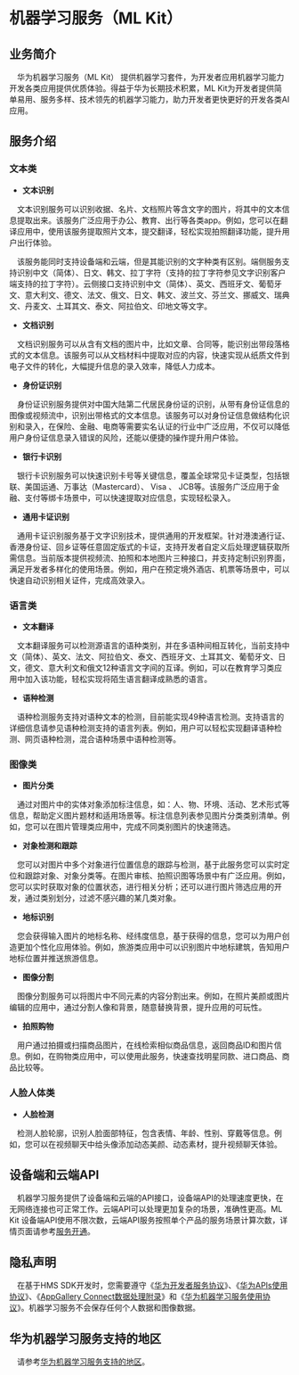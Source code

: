 # 机器学习服务（ML Kit）

## 业务简介
&emsp;华为机器学习服务（ML Kit） 提供机器学习套件，为开发者应用机器学习能力开发各类应用提供优质体验。得益于华为长期技术积累，ML Kit为开发者提供简单易用、服务多样、技术领先的机器学习能力，助力开发者更快更好的开发各类AI应用。

## 服务介绍
### 文本类
- **文本识别**

&emsp;文本识别服务可以识别收据、名片、文档照片等含文字的图片，将其中的文本信息提取出来。该服务广泛应用于办公、教育、出行等各类app。例如，您可以在翻译应用中，使用该服务提取照片文本，提交翻译，轻松实现拍照翻译功能，提升用户出行体验。

&emsp;该服务能同时支持设备端和云端，但是其能识别的文字种类有区别。端侧服务支持识别中文（简体）、日文、韩文、拉丁字符（支持的拉丁字符参见文字识别客户端支持的拉丁字符）。云侧接口支持识别中文（简体）、英文、西班牙文、葡萄牙文、意大利文、德文、法文、俄文、日文、韩文、波兰文、芬兰文、挪威文、瑞典文、丹麦文、土耳其文、泰文、阿拉伯文、印地文等文字。

- **文档识别**

&emsp;文档识别服务可以从含有文档的图片中，比如文章、合同等，能识别出带段落格式的文本信息。该服务可以从文档材料中提取对应的内容，快速实现从纸质文件到电子文件的转化，大幅提升信息的录入效率，降低人力成本。

- **身份证识别**

&emsp;身份证识别服务提供对中国大陆第二代居民身份证的识别，从带有身份证信息的图像或视频流中，识别出带格式的文本信息。该服务可以对身份证信息做结构化识别和录入，在保险、金融、电商等需要实名认证的行业中广泛应用，不仅可以降低用户身份证信息录入错误的风险，还能以便捷的操作提升用户体验。

- **银行卡识别**

&emsp;银行卡识别服务可以快速识别卡号等关键信息，覆盖全球常见卡证类型，包括银联、美国运通、万事达（Mastercard）、 Visa 、 JCB等。该服务广泛应用于金融、支付等绑卡场景中，可以快速提取对应信息，实现轻松录入。

- **通用卡证识别**

&emsp;通用卡证识别服务基于文字识别技术，提供通用的开发框架。针对港澳通行证、香港身份证、回乡证等任意固定版式的卡证，支持开发者自定义后处理逻辑获取所需信息。当前版本提供视频流、拍照和本地图片三种接口，并支持定制识别界面，满足开发者多样化的使用场景。例如，用户在预定境外酒店、机票等场景中，可以快速自动识别相关证件，完成高效录入。

### 语言类
- **文本翻译**

&emsp;文本翻译服务可以检测源语言的语种类别，并在多语种间相互转化，当前支持中文（简体）、英文、法文、阿拉伯文、泰文、西班牙文、土耳其文、葡萄牙文、日文，德文、意大利文和俄文12种语言文字间的互译。例如，可以在教育学习类应用中加入该功能，轻松实现将陌生语言翻译成熟悉的语言。

- **语种检测**

&emsp;语种检测服务支持对语种文本的检测，目前能实现49种语言检测。支持语言的详细信息请参见语种检测支持的语言列表。例如，用户可以轻松实现翻译语种检测、网页语种检测，混合语种场景中语种检测等。

### 图像类
- **图片分类**

&emsp;通过对图片中的实体对象添加标注信息，如：人、物、环境、活动、艺术形式等信息，帮助定义图片题材和适用场景等。标注信息列表参见图片分类类别清单。例如，您可以在图片管理类应用中，完成不同类别图片的快速筛选。

- **对象检测和跟踪**

&emsp;您可以对图片中多个对象进行位置信息的跟踪与检测，基于此服务您可以实时定位和跟踪对象、对象分类等。在图片审核、拍照识图等场景中有广泛应用。例如，您可以实时获取对象的位置状态，进行相关分析；还可以进行图片筛选应用的开发，通过类别划分，过滤不感兴趣的某几类对象。

- **地标识别**

&emsp;您会获得输入图片的地标名称、经纬度信息，基于获得的信息，您可以为用户创造更加个性化应用体验。例如，旅游类应用中可以识别图片中地标建筑，告知用户地标位置并推送旅游信息。

- **图像分割**

&emsp;图像分割服务可以将图片中不同元素的内容分割出来。例如，在照片美颜或图片编辑的应用中，通过分割人像和背景，随意替换背景，提升应用的可玩性。

- **拍照购物**

&emsp;用户通过拍摄或扫描商品图片，在线检索相似商品信息，返回商品ID和图片信息。例如，在购物类应用中，可以使用此服务，快速查找明星同款、进口商品、商品比较等。

### 人脸人体类
- **人脸检测**

&emsp;检测人脸轮廓，识别人脸面部特征，包含表情、年龄、性别、穿戴等信息。例如，您可以在视频聊天中给头像添加动态美颜、动态素材，提升视频聊天体验。

## 设备端和云端API
&emsp;机器学习服务提供了设备端和云端的API接口，设备端API的处理速度更快，在无网络连接也可正常工作。云端API可以处理更加复杂的场景，准确性更高。ML Kit 设备端API使用不限次数，云端API服务按照单个产品的服务场景计算次数，详情页面请参考[服务开通](https://developer.huawei.com/consumer/cn/doc/development/HMS-Guides/ml-enable-service)。

## 隐私声明
&emsp;在基于HMS SDK开发时，您需要遵守《[华为开发者服务协议](https://developer.huawei.com/consumer/cn/doc/start/20201)》、《[华为APIs使用协议](https://developer.huawei.com/consumer/cn/doc/distribution/app/20209)》、《[AppGallery Connect数据处理附录](https://developer.huawei.com/consumer/cn/doc/distribution/app/20215)》和《[华为机器学习服务使用协议](https://developer.huawei.com/consumer/cn/doc/jiqixuexi)》。机器学习服务不会保存任何个人数据和图像数据。

## 华为机器学习服务支持的地区
&emsp;请参考[华为机器学习服务支持的地区](https://developer.huawei.com/consumer/cn/doc/development/HMS-Guides/ml-region-4)。

